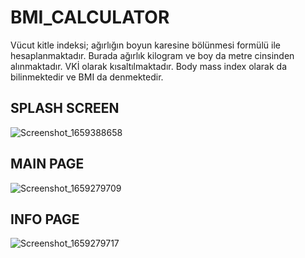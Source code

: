# BMI_CALCULATOR
 Vücut kitle indeksi; ağırlığın boyun karesine bölünmesi formülü ile hesaplanmaktadır. Burada ağırlık kilogram ve boy da metre cinsinden alınmaktadır. VKİ olarak kısaltılmaktadır. Body mass index olarak da bilinmektedir ve BMI da denmektedir. 
 
 
## SPLASH SCREEN
![Screenshot_1659388658](https://user-images.githubusercontent.com/98910348/182248404-b2e432cc-8159-483b-860f-918d71ae8b68.png)


## MAIN PAGE
![Screenshot_1659279709](https://user-images.githubusercontent.com/98910348/182032941-d02cf7e3-b339-438a-af7d-7dc8d5b70e0e.png)


## INFO PAGE
![Screenshot_1659279717](https://user-images.githubusercontent.com/98910348/182032944-be60b835-353f-46eb-9eb3-26b1d0f3a7fa.png)
